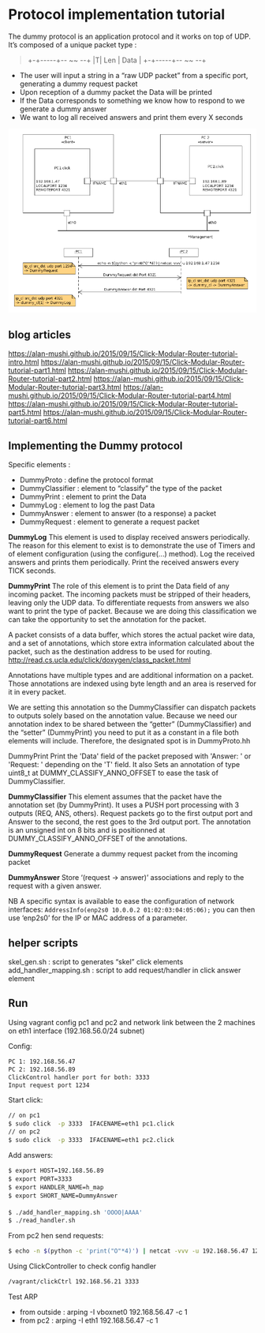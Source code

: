 
# Protocol implementation tutorial

The dummy protocol is an application protocol and it works on top of UDP. It’s composed of a unique packet type :

>+-+-----+-- ~~ --+
 |T| Len |  Data  |
 +-+-----+-- ~~ --+


+ The user will input a string in a “raw UDP packet” from a specific port, generating a dummy request packet
+ Upon reception of a dummy packet the Data will be printed
+ If the Data corresponds to something we know how to respond to we generate a dummy answer
+ We want to log all received answers and print them every X seconds


![demo](demo.png)


## blog articles


https://alan-mushi.github.io/2015/09/15/Click-Modular-Router-tutorial-intro.html
https://alan-mushi.github.io/2015/09/15/Click-Modular-Router-tutorial-part1.html
https://alan-mushi.github.io/2015/09/15/Click-Modular-Router-tutorial-part2.html
https://alan-mushi.github.io/2015/09/15/Click-Modular-Router-tutorial-part3.html
https://alan-mushi.github.io/2015/09/15/Click-Modular-Router-tutorial-part4.html
https://alan-mushi.github.io/2015/09/15/Click-Modular-Router-tutorial-part5.html
https://alan-mushi.github.io/2015/09/15/Click-Modular-Router-tutorial-part6.html


## Implementing the Dummy protocol

Specific elements :

 * DummyProto : define the protocol format
 * DummyClassifier : element to “classify” the type of the packet
 * DummyPrint : element to print the Data
 * DummyLog : element to log the past Data
 * DummyAnswer : element to answer (to a response) a packet
 * DummyRequest : element to generate a request packet

**DummyLog**
This element is used to display received answers periodically. The reason for this element to exist is to demonstrate the use of Timers and of element configuration (using the configure(...) method).
Log the received answers and prints them periodically. Print the received answers every TICK seconds.


**DummyPrint**
The role of this element is to print the Data field of any incoming packet. The incoming packets must be stripped of their headers, leaving only the UDP data. To differentiate requests from answers we also want to print the type of packet. Because we are doing this classification we can take the opportunity to set the annotation for the packet.

A packet consists of a data buffer, which stores the actual packet wire data, and a set of annotations, which store extra information calculated about the packet, such as the destination address to be used for routing. http://read.cs.ucla.edu/click/doxygen/class_packet.html

Annotations have multiple types and are additional information on a packet. Those annotations are indexed using byte length and an area is reserved for it in every packet.

We are setting this annotation so the DummyClassifier can dispatch packets to outputs solely based on the annotation value. Because we need our annotation index to be shared between the “getter” (DummyClassifier) and the “setter” (DummyPrint) you need to put it as a constant in a file both elements will include. Therefore, the designated spot is in DummyProto.hh

DummyPrint Print the 'Data' field of the packet preposed with 'Answer: ' or 'Request: ' depending on the 'T' field.
It also Sets an annotation of type uint8_t at DUMMY_CLASSIFY_ANNO_OFFSET to ease the task of DummyClassifier.


**DummyClassifier**
This element assumes that the packet have the annotation set (by DummyPrint). It uses a PUSH port processing with 3 outputs (REQ, ANS, others).
Request packets go to the first output port and Answer to the second, the rest goes to the 3rd output port. The annotation is an unsigned int on 8 bits and is positionned at DUMMY_CLASSIFY_ANNO_OFFSET of the annotations.


**DummyRequest**
Generate a dummy request packet from the incoming packet


**DummyAnswer**
Store ‘(request -> answer)’ associations and reply to the request with a given answer.



NB
A specific syntax is available to ease the configuration of network interfaces:
`AddressInfo(enp2s0 10.0.0.2 01:02:03:04:05:06);`
you can then use ‘enp2s0’ for the IP or MAC address of a parameter.


## helper scripts

skel_gen.sh : script to generates “skel” click elements
add_handler_mapping.sh  : script to add request/handler in click answer element

## Run

Using vagrant config pc1 and pc2 and network link between the 2 machines on eth1 interface (192.168.56.0/24 subnet)

Config:

    PC 1: 192.168.56.47
    PC 2: 192.168.56.89
    ClickControl handler port for both: 3333
    Input request port 1234

Start click:

```bash
// on pc1
$ sudo click  -p 3333  IFACENAME=eth1 pc1.click
// on pc2
$ sudo click  -p 3333  IFACENAME=eth1 pc2.click
```

Add answers:
```bash
$ export HOST=192.168.56.89
$ export PORT=3333
$ export HANDLER_NAME=h_map
$ export SHORT_NAME=DummyAnswer

$ ./add_handler_mapping.sh 'OOOO|AAAA'
$ ./read_handler.sh
```


From pc2 hen send requests:

```bash
$ echo -n $(python -c 'print("O"*4)') | netcat -vvv -u 192.168.56.47 1234
```


Using ClickController to check config handler
```bash
/vagrant/clickCtrl 192.168.56.21 3333

```

Test ARP 

+ from outside : arping -I vboxnet0 192.168.56.47 -c 1
+ from pc2 : arping -I eth1 192.168.56.47 -c 1








